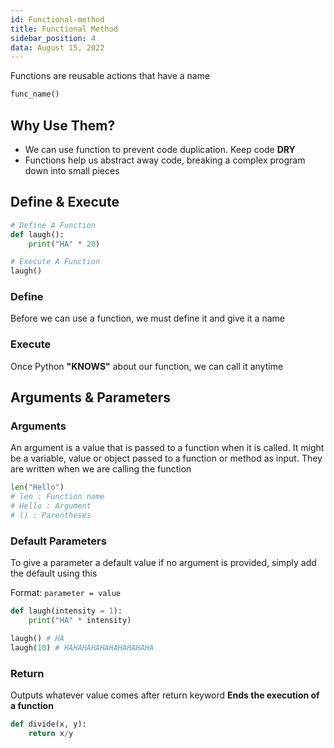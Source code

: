 ```yaml
---
id: Functional-method
title: Functional Method
sidebar_position: 4
data: August 15, 2022
---
```


Functions are reusable actions that have a name

```py
func_name()
```

## Why Use Them?

-   We can use function to prevent code duplication. Keep code **DRY**
-   Functions help us abstract away code, breaking a complex program down into small pieces

## Define & Execute

```py
# Define A Function
def laugh():
    print("HA" * 20)

# Execute A Function
laugh()
```

### Define

Before we can use a function, we must define it and give it a name

### Execute

Once Python **"KNOWS"** about our function, we can call it anytime

## Arguments & Parameters

### Arguments

An argument is a value that is passed to a function when it is called. It might be a variable, value or object passed to a function or method as input. They are written when we are calling the function

```py
len("Hello")
# len : Function name
# Hello : Argument
# () : Parentheses
```

### Default Parameters

To give a parameter a default value if no argument is provided, simply add the default using this

Format: `parameter = value`

```py
def laugh(intensity = 1):
    print("HA" * intensity)

laugh() # HA
laugh(10) # HAHAHAHAHAHAHAHAHAHA
```

### Return

Outputs whatever value comes after return keyword **Ends the execution of a function**

```py
def divide(x, y):
    return x/y
```
